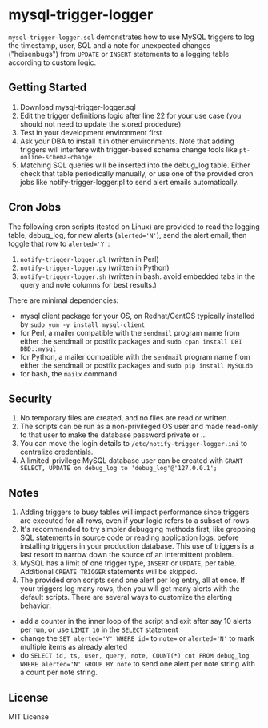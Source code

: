 # mysql-trigger-logger
`mysql-trigger-logger.sql` demonstrates how to use MySQL triggers to log the timestamp, user, SQL and a note for unexpected changes ("heisenbugs") from `UPDATE` or `INSERT` statements to a logging table according to custom logic.

## Getting Started

1. Download mysql-trigger-logger.sql
2. Edit the trigger definitions logic after line 22 for your use case (you should not need to update the stored procedure)
3. Test in your development environment first
4. Ask your DBA to install it in other environments. Note that adding triggers will interfere with trigger-based schema change tools like `pt-online-schema-change`
5. Matching SQL queries will be inserted into the debug_log table. Either check that table periodically manually, or use one of the provided cron jobs like notify-trigger-logger.pl to send alert emails automatically.

## Cron Jobs

The following cron scripts (tested on Linux) are provided to read the logging table, debug_log, for new alerts (`alerted='N'`), send the alert email, then toggle that row to `alerted='Y'`:

1. `notify-trigger-logger.pl` (written in Perl)
2. `notify-trigger-logger.py` (written in Python)
3. `notify-trigger-logger.sh` (written in bash. avoid embedded tabs in the query and note columns for best results.)

There are minimal dependencies:

* mysql client package for your OS, on Redhat/CentOS typically installed by `sudo yum -y install mysql-client`
* for Perl, a mailer compatible with the `sendmail` program name from either the sendmail or postfix packages and `sudo cpan install DBI DBD::mysql`
* for Python, a mailer compatible with the `sendmail` program name from either the sendmail or postfix packages and `sudo pip install MySQLdb`
* for bash, the `mailx` command

## Security

1. No temporary files are created, and no files are read or written.
2. The scripts can be run as a non-privileged OS user and made read-only to that user to make the database password private or ...
3. You can move the login details to `/etc/notify-trigger-logger.ini` to centralize credentials.
4. A limited-privilege MySQL database user can be created with `GRANT SELECT, UPDATE on debug_log to 'debug_log'@'127.0.0.1';`

## Notes

1. Adding triggers to busy tables will impact performance since triggers are executed for all rows, even if your logic refers to a subset of rows.
2. It's recommended to try simpler debugging methods first, like grepping SQL statements in source code or reading application logs, before installing triggers in your production database. This use of triggers is a last resort to narrow down the source of an intermittent  problem.
3. MySQL has a limit of one trigger type, `INSERT` or `UPDATE`, per table. Additional `CREATE TRIGGER` statements will be skipped.
4. The provided cron scripts send one alert per log entry, all at once. If your triggers log many rows, then you will get many alerts with the default scripts. There are several ways to customize the alerting behavior:
  * add a counter in the inner loop of the script and exit after say 10 alerts per run, or use `LIMIT 10` in the `SELECT` statement
  * change the `SET alerted='Y' WHERE id=` to `note=` or `alerted='N'` to mark multiple items as already alerted
  * do `SELECT id, ts, user, query, note, COUNT(*) cnt FROM debug_log WHERE alerted='N' GROUP BY note` to send one alert per note string with a count per note string.

## License

MIT License
